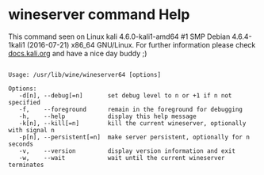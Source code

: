# wineserver command Help
 
 This command seen on Linux kali 4.6.0-kali1-amd64 #1 SMP Debian 4.6.4-1kali1 (2016-07-21) x86_64 GNU/Linux. For further information please check [docs.kali.org](docs.kali.org) and have a nice day buddy ;) 

~~~

Usage: /usr/lib/wine/wineserver64 [options]

Options:
   -d[n], --debug[=n]       set debug level to n or +1 if n not specified
   -f,    --foreground      remain in the foreground for debugging
   -h,    --help            display this help message
   -k[n], --kill[=n]        kill the current wineserver, optionally with signal n
   -p[n], --persistent[=n]  make server persistent, optionally for n seconds
   -v,    --version         display version information and exit
   -w,    --wait            wait until the current wineserver terminates


~~~
